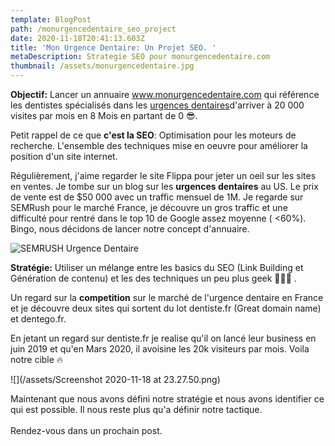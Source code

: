 ```yaml
---
template: BlogPost
path: /monurgencedentaire_seo_project
date: 2020-11-18T20:41:13.603Z
title: 'Mon Urgence Dentaire: Un Projet SEO. '
metaDescription: Strategie SEO pour monurgencedentaire.com
thumbnail: /assets/monurgencedentaire.jpg
---
```

**Objectif:** Lancer un annuaire www.monurgencedentaire.com qui référence les dentistes spécialisés dans les [urgences dentaires](https:/www.monurgencedentaire.com)d'arriver à 20 000 visites par mois en 8 Mois en partant de 0 😎.

Petit rappel de ce que **c'est la SEO**: Optimisation pour les moteurs de recherche. L'ensemble des techniques mise en oeuvre pour améliorer la position d'un site internet. 

Régulièrement, j'aime regarder le site Flippa pour jeter un oeil sur les sites en ventes.  Je tombe sur un blog sur les **urgences dentaires** au US. Le prix de vente est de $50 000 avec un traffic mensuel de 1M. Je regarde sur SEMRush pour le marché France, je découvre un gros traffic et une difficulté pour rentré dans le top 10 de Google assez moyenne ( <60%). Bingo, nous décidons de lancer notre concept d'annuaire. 

![SEMRUSH Urgence Dentaire](/assets/semrush1.png "SEMRUSH Urgence Dentaire")

**Stratégie:** Utiliser un mélange entre les basics du SEO (Link Building et Génération de contenu) et les des techniques un peu plus geek 👨🏽‍💻 . 

Un regard sur la **competition** sur le marché de l'urgence dentaire en France et je découvre deux sites qui sortent du lot dentiste.fr (Great domain name) et dentego.fr. 

En jetant un regard sur dentiste.fr je realise qu'il on lancé leur business en juin 2019 et qu'en Mars 2020, il avoisine les 20k visiteurs par mois. Voila notre cible 🔥

![](/assets/Screenshot 2020-11-18 at 23.27.50.png)

Maintenant que nous avons défini notre stratégie et nous avons identifier ce qui est possible. Il nous reste plus qu'a définir notre tactique. \
\
Rendez-vous dans un prochain post.
